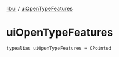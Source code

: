 [libui](index.md) / [uiOpenTypeFeatures](./ui-open-type-features.md)

# uiOpenTypeFeatures

`typealias uiOpenTypeFeatures = CPointed`